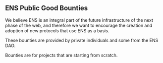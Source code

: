 ## ENS Public Good Bounties

We believe ENS is an integral part of the future infrastructure of the next phase of the web, and therefore we want to encourage the creation and adoption of new protocols that use ENS as a basis.

These bounties are provided by private individuals and some from the ENS DAO.

Bounties are for projects that are starting from scratch. 
